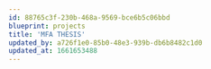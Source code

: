 ```yaml
---
id: 88765c3f-230b-468a-9569-bce6b5c06bbd
blueprint: projects
title: 'MFA THESIS'
updated_by: a726f1e0-85b0-48e3-939b-db6b8482c1d0
updated_at: 1661653488
---
```

